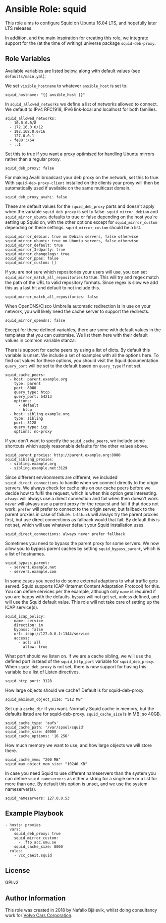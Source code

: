 Ansible Role: squid
===================

This role aims to configure Squid on Ubuntu 16.04 LTS, and hopefully later LTS releases.

In addition, and the main inspiration for creating this role, we integrate support for the (at the time of writing) universe package `squid-deb-proxy`.

Role Variables
--------------

Available variables are listed below, along with default values (see `defaults/main.yml`):

We set `visible_hostname` to whatever `ansible_host` is set to.

    squid_hostname: "{{ ansible_host }}"

In `squid_allowed_networks` we define a list of networks allowed to connect.
We default to IPv4 RFC1918, IPv6 link-local and localhost for both families.

    squid_allowed_networks:
      - 10.0.0.0/8
      - 172.16.0.0/12
      - 192.168.0.0/16
      - 127.0.0.1
      - fe80::/64
      - ::1

Set this to true if you want a proxy optimised for handling Ubuntu mirrors rather than a regular proxy.

    squid_deb_proxy: false

For making Avahi broadcast your deb proxy on the network, set this to true. With `squid-deb-proxy-client` installed on the clients
your proxy will then be automatically used if available on the same multicast domain.

    squid_deb_proxy_avahi: false

These are default values for the `squid_deb_proxy` parts and doesn't apply when the variable `squid_deb_proxy` is set to false.
`squid_mirror_debian` and `squid_mirror_ubuntu` defaults to true or false depending on the host you're setting up Squid on, with
the other options except for `squid_mirror_custom` depending on these settings. `squid_mirror_custom` should be a list.

    squid_mirror_debian: true on Debian servers, false otherwise
    squid_mirror_ubuntu: true on Ubuntu servers, false otherwise
    squid_mirror_default: true
    squid_mirror_3rdparty: true
    squid_mirror_changelogs: true
    squid_mirror_ppas: false
    squid_mirror_custom: []

If you are not sure which repositories your users will use, you can set `squid_mirror_match_all_repositories` to true.
This will try and regex match the path of the URL to valid repository formats.
Since regex is slow we add this as a last hit and default to not include this.

    squid_mirror_match_all_repositories: false

When OpenDNS/Cisco Umbrella automatic redirection is in use on your network, you will likely need the cache server to support the redirects.

    squid_mirror_opendns: false

Except for these defined variables, there are some with default values in the templates that you can customise.
We list them here with their default values in common variable stanza:

There is support for cache peers by using a list of dicts. By default this variable is unset. We include a set of examples with all the options here.
To find out values for these options, you should visit the Squid documentation. `query_port` will be set to the default based on `query_type` if not set.

    squid_cache_peers:
      - host: parent.example.org
        type: parent
        port: 8080
        query_type: htcp
        query_port: 54213
        options:
          - default
          - htcp
      - host: sibling.example.org
        type: sibling
        port: 3128
        query_type: icp
        options: no-proxy

If you don't want to specify the `squid_cache_peers`, we include some shortcuts which apply reasonable defaults for the other values above.

    squid_parent_proxies: http://parent.example.org:8080
    squid_sibling_proxies:
      - sibling.example.org
      - sibling.example.net:3129

Since different environments are different, we included `squid_direct_connections` to handle when we connect directly to the origin servers.
We always check for cache hits on our cache peers before we decide how to fulfil the request, which is when this option gets interesting.
`always` will always use a direct connection and fail when then doesn't work. `never` will always use a parent proxy for the request and fail
if that does not work. `prefer` will prefer to connect to the origin server, but fallback to the parent proxies in case of failure. `fallback`
will always try the parent proxies first, but use direct connections as fallback would that fail.
By default this is not set, which will use whatever default your Squid installation uses.

    squid_direct_connections: always never prefer fallback

Sometimes you need to bypass the parent proxy for some servers. We now allow you to bypass parent caches by setting `squid_bypass_parent`, which is a list of hostnames.

    squid_bypass_parent:
      - server1.example.net
      - server2.example.com

In some cases you need to do some external adaptions to what traffic gets served. Squid supports ICAP (Internet Content Adaptation Protocol) for this.
You can define services per the example, although only `name` is required if you are happy with the defaults. `bypass` will not get set, unless defined, and will use the Squid default value.
This role will not take care of setting up the ICAP service(s).

    squid_icap_policy:
      - name: service
        direction: in
        bypass: false
        url: icap://127.0.0.1:1344/service
        access:
          - acl: all
            allow: true

What port should we listen on. If we are a cache sibling, we will use the defined port instead of the `squid_http_port` variable for `squid_deb_proxy`.
When `squid_deb_proxy` is not set, there is now support for having this variable be a list of Listen directives.

    squid_http_port: 3128

How large objects should we cache? Default is for squid-deb-proxy.

    squid_maximum_object_size: "512 MB"

Set up a `cache_dir` if you want. Normally Squid cache in memory, but the defaults listed are for squid-deb-proxy.
`squid_cache_size` is in MB, so 40GB.

    squid_cache_type: 'aufs'
    squid_cache_path: '/var/spool/squid' 
    squid_cache_size: 40000
    squid_cache_options: '16 256'

How much memory we want to use, and how large objects we will store there.

    squid_cache_mem: "200 MB"
    squid_max_object_mem_size: "10240 KB"

In case you need Squid to use different nameservers than the system you can define `squid_nameservers` as either a string
for a single one or a list for more than one. By default this option is unset, and we use the system nameserver(s).

    squid_nameservers: 127.0.0.53


Example Playbook
----------------

    - hosts: proxies
      vars:
        squid_deb_proxy: true
        squid_mirror_custom:
          - .ftp.acc.umu.se
        squid_cache_size: 8000
      roles:
        - vcc_caeit.squid

License
-------

GPLv2

Author Information
------------------

This role was created in 2018 by Nafallo Bjälevik, whilst doing consultancy work for [Volvo Cars Corporation](http://www.volvocars.com/).

